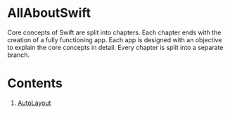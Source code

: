 # AllAboutSwift
Core concepts of Swift are split into chapters.
Each chapter ends with the creation of a fully functioning app. 
Each app is designed with an objective to explain the core concepts in detail.
Every chapter is split into a separate branch.

# Contents
1. [AutoLayout](https://github.com/sravyakaki/AllAboutSwift/tree/AutoLayoutConstraints)



